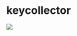 # keycollector

<img src="https://github.com/LeshaMir/keycollector/workflows/Keycollector/badge.svg" >
